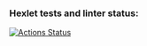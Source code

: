 ### Hexlet tests and linter status:
[![Actions Status](https://github.com/Soulfull/js-algorithms-trees-project-lvl1/workflows/hexlet-check/badge.svg)](https://github.com/Soulfull/js-algorithms-trees-project-lvl1/actions)